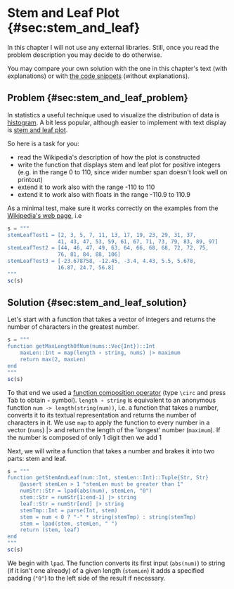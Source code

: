 # Stem and Leaf Plot {#sec:stem_and_leaf}

In this chapter I will not use any external libraries. Still, once you read the
problem description you may decide to do otherwise.

You may compare your own solution with the one in this chapter's text (with
explanations) or with [the code
snippets](https://github.com/b-lukaszuk/BS_wJ_eng/tree/main/code_snippets/stem_and_leaf)
(without explanations).

## Problem {#sec:stem_and_leaf_problem}

In statistics a useful technique used to visualize the distribution of data is
[histogram](https://en.wikipedia.org/wiki/Histogram). A bit less popular,
although easier to implement with text display is [stem and leaf
plot](https://en.wikipedia.org/wiki/Stem-and-leaf_display).

So here is a task for you:

- read the Wikipedia's description of how the plot is constructed
- write the function that displays stem and leaf plot for positive integers
  (e.g. in the range 0 to 110, since wider number span doesn't look well on
  printout)
- extend it to work also with the range -110 to 110
- extend it to work also with floats in the range -110.9 to 110.9

As a minimal test, make sure it works correctly on the examples from the
[Wikipedia's web page](https://en.wikipedia.org/wiki/Stem-and-leaf_display), i.e


```jl
s = """
stemLeafTest1 = [2, 3, 5, 7, 11, 13, 17, 19, 23, 29, 31, 37,
                41, 43, 47, 53, 59, 61, 67, 71, 73, 79, 83, 89, 97]
stemLeafTest2 = [44, 46, 47, 49, 63, 64, 66, 68, 68, 72, 72, 75,
                76, 81, 84, 88, 106]
stemLeafTest3 = [-23.678758, -12.45, -3.4, 4.43, 5.5, 5.678,
                16.87, 24.7, 56.8]
"""
sc(s)
```

## Solution {#sec:stem_and_leaf_solution}

Let's start with a function that takes a vector of integers and returns the
number of characters in the greatest number.

```jl
s = """
function getMaxLengthOfNum(nums::Vec{Int})::Int
    maxLen::Int = map(length ∘ string, nums) |> maximum
    return max(2, maxLen)
end
"""
sc(s)
```

To that end we used a [function composition
operator](https://docs.julialang.org/en/v1/manual/functions/#Function-composition-and-piping)
(type `\circ` and press Tab to obtain `∘` symbol). `length ∘ string` is
equivalent to an anonymous function `num -> length(string(num))`, i.e. a
function that takes a number, converts it to its textual representation and
returns the number of characters in it. We use `map` to apply the function to
every number in a vector (`nums`) |> and return the length of the 'longest' number
(`maximum`). If the number is composed of only 1 digit then we add 1 


Next, we will write a function that takes a number and brakes it into two parts:
stem and leaf.

```jl
s = """
function getStemAndLeaf(num::Int, stemLen::Int)::Tuple{Str, Str}
    @assert stemLen > 1 "stemLen must be greater than 1"
    numStr::Str = lpad(abs(num), stemLen, "0")
    stem::Str = numStr[1:end-1] |> string
    leaf::Str = numStr[end] |> string
    stemTmp::Int = parse(Int, stem)
    stem = num < 0 ? "-" * string(stemTmp) : string(stemTmp)
    stem = lpad(stem, stemLen, " ")
    return (stem, leaf)
end
"""
sc(s)
```

We begin with `lpad`. The function converts its first input (`abs(num)`) to
string (if it isn't one already) of a given length (`stemLen`) it adds a
specified padding (`"0"`) to the left side of the result if necessary. 
